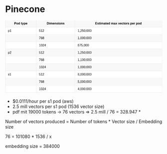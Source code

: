 # Pinecone

![Pinecone](./pinecone.png)

- $0.0111/hour per s1 pod (aws)
- 2.5 mill vectors per s1 pod (1536 vector size)
- pdf mit 19000 tokens -> 76 vectors
  => 2.5 mill / 76 = 328.947 \*

Number of vectors produced = Number of tokens \* Vector size / Embedding size

76 = 101080 \* 1536 / x

embedding size = 384000
